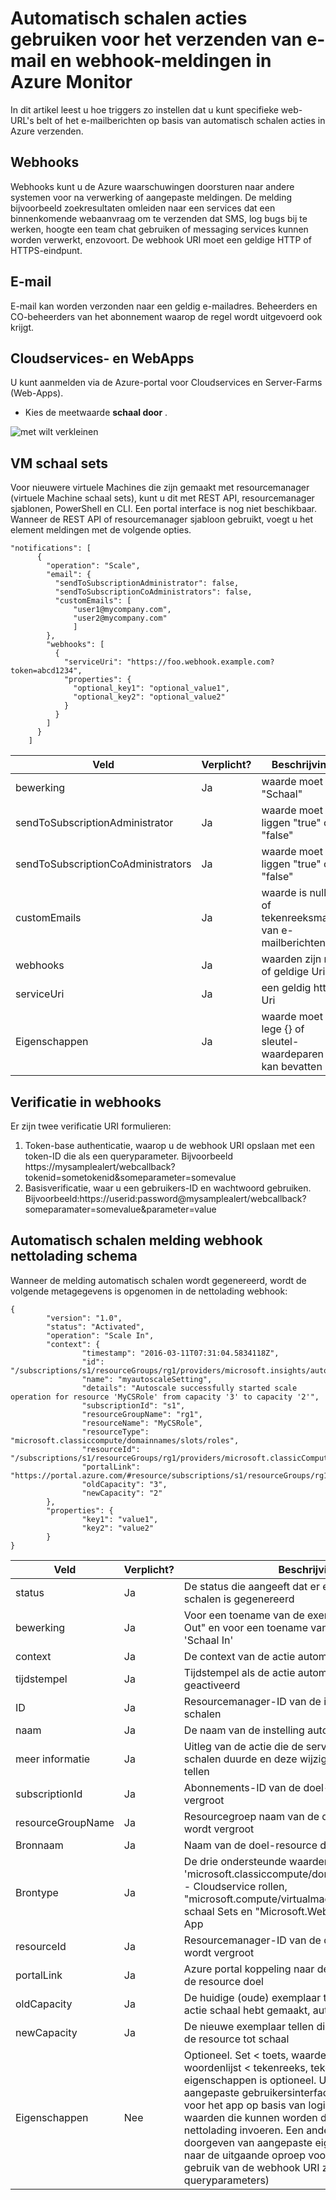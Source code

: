 <properties
    pageTitle="Automatisch schalen acties gebruiken voor het verzenden van e-mail en webhook waarschuwingen. | Microsoft Azure"
    description="Lees hoe u automatisch schalen acties gebruiken voor het web-URL's belt of het verzenden van e-mailmeldingen in Azure Monitor. "
    authors="kamathashwin"
    manager="carolz"
    editor=""
    services="monitoring-and-diagnostics"
    documentationCenter="monitoring-and-diagnostics"/>

<tags
    ms.service="monitoring-and-diagnostics"
    ms.workload="na"
    ms.tgt_pltfrm="na"
    ms.devlang="na"
    ms.topic="article"
    ms.date="07/19/2016"
    ms.author="ashwink"/>

# <a name="use-autoscale-actions-to-send-email-and-webhook-alert-notifications-in-azure-monitor"></a>Automatisch schalen acties gebruiken voor het verzenden van e-mail en webhook-meldingen in Azure Monitor

In dit artikel leest u hoe triggers zo instellen dat u kunt specifieke web-URL's belt of het e-mailberichten op basis van automatisch schalen acties in Azure verzenden.  

## <a name="webhooks"></a>Webhooks
Webhooks kunt u de Azure waarschuwingen doorsturen naar andere systemen voor na verwerking of aangepaste meldingen. De melding bijvoorbeeld zoekresultaten omleiden naar een services dat een binnenkomende webaanvraag om te verzenden dat SMS, log bugs bij te werken, hoogte een team chat gebruiken of messaging services kunnen worden verwerkt, enzovoort. De webhook URI moet een geldige HTTP of HTTPS-eindpunt.

## <a name="email"></a>E-mail
E-mail kan worden verzonden naar een geldig e-mailadres. Beheerders en CO-beheerders van het abonnement waarop de regel wordt uitgevoerd ook krijgt.


## <a name="cloud-services-and-web-apps"></a>Cloudservices- en WebApps
U kunt aanmelden via de Azure-portal voor Cloudservices en Server-Farms (Web-Apps).

- Kies de meetwaarde **schaal door** .

![met wilt verkleinen](./media/insights-autoscale-to-webhook-email/insights-autoscale-scale-by.png)

## <a name="virtual-machine-scale-sets"></a>VM schaal sets
Voor nieuwere virtuele Machines die zijn gemaakt met resourcemanager (virtuele Machine schaal sets), kunt u dit met REST API, resourcemanager sjablonen, PowerShell en CLI. Een portal interface is nog niet beschikbaar.
Wanneer de REST API of resourcemanager sjabloon gebruikt, voegt u het element meldingen met de volgende opties.

```
"notifications": [
      {
        "operation": "Scale",
        "email": {
          "sendToSubscriptionAdministrator": false,
          "sendToSubscriptionCoAdministrators": false,
          "customEmails": [
              "user1@mycompany.com",
              "user2@mycompany.com"
              ]
        },
        "webhooks": [
          {
            "serviceUri": "https://foo.webhook.example.com?token=abcd1234",
            "properties": {
              "optional_key1": "optional_value1",
              "optional_key2": "optional_value2"
            }
          }
        ]
      }
    ]
```
|Veld                              |Verplicht? |Beschrijving|
|---                                |---        |---|
|bewerking                          |Ja        |waarde moet "Schaal"|
|sendToSubscriptionAdministrator    |Ja        |waarde moet liggen "true" of "false"|
|sendToSubscriptionCoAdministrators |Ja        |waarde moet liggen "true" of "false"|
|customEmails                       |Ja        |waarde is null [] of tekenreeksmatrix van e-mailberichten|
|webhooks                           |Ja        |waarden zijn null of geldige Uri|
|serviceUri                         |Ja        |een geldig https Uri|
|Eigenschappen                         |Ja        |waarde moet lege {} of sleutel-waardeparen kan bevatten|


## <a name="authentication-in-webhooks"></a>Verificatie in webhooks
Er zijn twee verificatie URI formulieren:

1. Token-base authenticatie, waarop u de webhook URI opslaan met een token-ID die als een queryparameter. Bijvoorbeeld https://mysamplealert/webcallback?tokenid=sometokenid&someparameter=somevalue
2. Basisverificatie, waar u een gebruikers-ID en wachtwoord gebruiken. Bijvoorbeeld:https://userid:password@mysamplealert/webcallback?someparamater=somevalue&parameter=value

## <a name="autoscale-notification-webhook-payload-schema"></a>Automatisch schalen melding webhook nettolading schema
Wanneer de melding automatisch schalen wordt gegenereerd, wordt de volgende metagegevens is opgenomen in de nettolading webhook:

```
{
        "version": "1.0",
        "status": "Activated",
        "operation": "Scale In",
        "context": {
                "timestamp": "2016-03-11T07:31:04.5834118Z",
                "id": "/subscriptions/s1/resourceGroups/rg1/providers/microsoft.insights/autoscalesettings/myautoscaleSetting",
                "name": "myautoscaleSetting",
                "details": "Autoscale successfully started scale operation for resource 'MyCSRole' from capacity '3' to capacity '2'",
                "subscriptionId": "s1",
                "resourceGroupName": "rg1",
                "resourceName": "MyCSRole",
                "resourceType": "microsoft.classiccompute/domainnames/slots/roles",
                "resourceId": "/subscriptions/s1/resourceGroups/rg1/providers/microsoft.classicCompute/domainNames/myCloudService/slots/Production/roles/MyCSRole",
                "portalLink": "https://portal.azure.com/#resource/subscriptions/s1/resourceGroups/rg1/providers/microsoft.classicCompute/domainNames/myCloudService",
                "oldCapacity": "3",
                "newCapacity": "2"
        },
        "properties": {
                "key1": "value1",
                "key2": "value2"
        }
}
```


|Veld  |Verplicht?|    Beschrijving|
|---|---|---|
|status |Ja    |De status die aangeeft dat er een actie automatisch schalen is gegenereerd|
|bewerking| Ja |Voor een toename van de exemplaren, dient "Schaal Out" en voor een toename van de exemplaren, is 'Schaal In'|
|context|   Ja |De context van de actie automatisch schalen|
|tijdstempel| Ja |Tijdstempel als de actie automatisch schalen is geactiveerd|
|ID |Ja|   Resourcemanager-ID van de instelling automatisch schalen|
|naam   |Ja|   De naam van de instelling automatisch schalen|
|meer informatie|   Ja |Uitleg van de actie die de service automatisch schalen duurde en deze wijziging in het exemplaar tellen|
|subscriptionId|    Ja |Abonnements-ID van de doel-resource die is wordt vergroot|
|resourceGroupName| Ja|    Resourcegroep naam van de doel-resource die is wordt vergroot|
|Bronnaam   |Ja|   Naam van de doel-resource die is wordt vergroot|
|Brontype   |Ja|   De drie ondersteunde waarden: 'microsoft.classiccompute/domainnames/slots/roles' - Cloudservice rollen, "microsoft.compute/virtualmachinescalesets" - VM schaal Sets en "Microsoft.Web/serverfarms" - Web App|
|resourceId |Ja|Resourcemanager-ID van de doel-resource die is wordt vergroot|
|portalLink |Ja    |Azure portal koppeling naar de pagina overzicht van de resource doel|
|oldCapacity|   Ja |De huidige (oude) exemplaar telling wanneer een actie schaal hebt gemaakt, automatisch schalen|
|newCapacity|   Ja |De nieuwe exemplaar tellen die automatisch schalen de resource tot schaal|
|Eigenschappen|    Nee| Optioneel. Set < toets, waarde > paren (bijvoorbeeld woordenlijst < tekenreeks, tekenreeks >). Het veld eigenschappen is optioneel. U kunt in een aangepaste gebruikersinterface of de werkstroom voor het app op basis van logica, sleutels en waarden die kunnen worden doorgegeven met de nettolading invoeren. Een andere methode voor het doorgeven van aangepaste eigenschappen terug naar de uitgaande oproep voor webhook is het gebruik van de webhook URI zelf (als queryparameters)|

